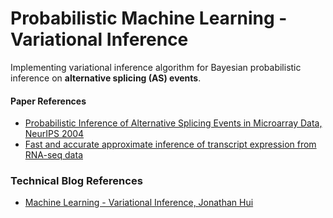 # Probabilistic Machine Learning - Variational Inference
Implementing variational inference algorithm for Bayesian probabilistic inference on **alternative splicing (AS) events**.

#### Paper References
- [Probabilistic Inference of Alternative Splicing Events in Microarray Data, NeurIPS 2004](https://proceedings.neurips.cc/paper/2004/hash/94aef38441efa3380a3bed3faf1f9d5d-Abstract.html)
- [Fast and accurate approximate inference of transcript expression from RNA-seq data](https://doi.org/10.1093/bioinformatics/btv483)

### Technical Blog References
- [Machine Learning - Variational Inference, Jonathan Hui](https://jonathan-hui.medium.com/machine-learning-variational-inference-273d8e6480bb#:~:text=In%20variational%20inferencing%2C%20we%20model,partition%20function%20is%20usually%20nasty.)
